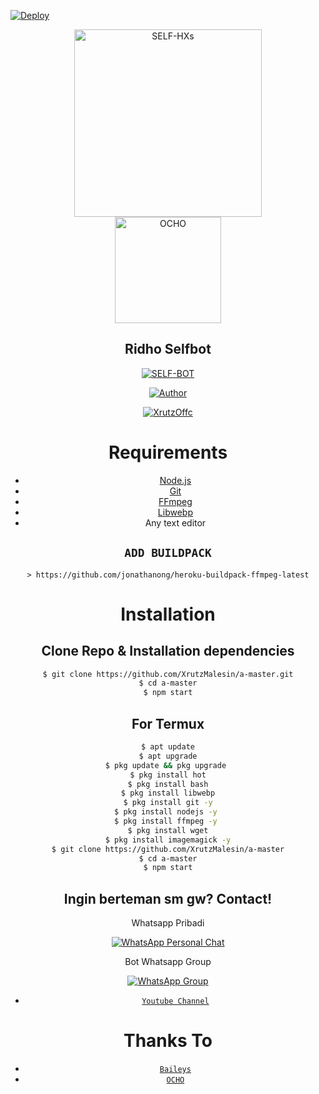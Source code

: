 [![Deploy](https://www.herokucdn.com/deploy/button.svg)](https://heroku.com/deploy?template=https://github.com/085284051385/base.git/subrek)

<div align="center">
<img src="https://i.ibb.co/zh4DWw9/icon.jpg" alt="SELF-HXs" width="300" />




<div align="center">
<img src="https://telegra.ph/file/a97d29ee6f3b676f4d145.jpg" alt="OCHO" width="170" />

## Ridho Selfbot

</div>

<p align="center">
<a href="##"><img title="SELF-BOT" src="https://img.shields.io/static/v1?label=Bahasa&message=Indonesia&color=blue"></a>
</p>
<p align="center">
  <a href="https://github.com/XrutzMalesin"><img title="Author" src="https://img.shields.io/badge/Author-Xrutz-blue.svg?style=for-the-badge&logo=github" /></a>
</p>
<p align="center">
<a href="#"><img title="XrutzOffc" src="https://img.shields.io/static/v1?label=WHATSAPP&message=Automated-Bot&color=blue"></a>
</p>

# Requirements
* [Node.js](https://nodejs.org/en/)
* [Git](https://git-scm.com/downloads)
* [FFmpeg](https://github.com/BtbN/FFmpeg-Builds/releases/download/autobuild-2020-12-08-13-03/ffmpeg-n4.3.1-26-gca55240b8c-win64-gpl-4.3.zip)
* [Libwebp](https://developers.google.com/speed/webp/download)
* Any text editor

## `ADD BUILDPACK`

```
> https://github.com/jonathanong/heroku-buildpack-ffmpeg-latest
```

# Installation
## Clone Repo & Installation dependencies
```bash
$ git clone https://github.com/XrutzMalesin/a-master.git
$ cd a-master
$ npm start
```
## For Termux
```bash
$ apt update
$ apt upgrade
$ pkg update && pkg upgrade 
$ pkg install hot
$ pkg install bash
$ pkg install libwebp
$ pkg install git -y
$ pkg install nodejs -y 
$ pkg install ffmpeg -y 
$ pkg install wget
$ pkg install imagemagick -y
$ git clone https://github.com/XrutzMalesin/a-master
$ cd a-master
$ npm start
```

## Ingin berteman sm gw? Contact!
Whatsapp Pribadi
<p align="center">
 <a href="https://wa.me/6281215567282"><img alt="WhatsApp Personal Chat" src="https://img.shields.io/badge/WhatsApp-25D366?style=for-the-badge&logo=whatsapp&logoColor=black"/></a>
</p>

Bot Whatsapp Group
<p align="center">
 <a href="https://chat.whatsapp.com/"><img alt="WhatsApp Group" src="https://img.shields.io/badge/WhatsApp-25D366?style=for-the-badge&logo=whatsapp&logoColor=black"/></a>
</p>

* [`Youtube Channel`](https://youtube.com/channel/)

# Thanks To
* [`Baileys`](https://github.com/adiwajshing/Baileys)
* [`OCHO`](https://github.com/085284051385)
